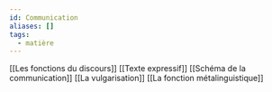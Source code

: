 ```yaml
---
id: Communication
aliases: []
tags:
  - matière
---
```


[[Les fonctions du discours]]
[[Texte expressif]]
[[Schéma de la communication]]
[[La vulgarisation]]
[[La fonction métalinguistique]]

